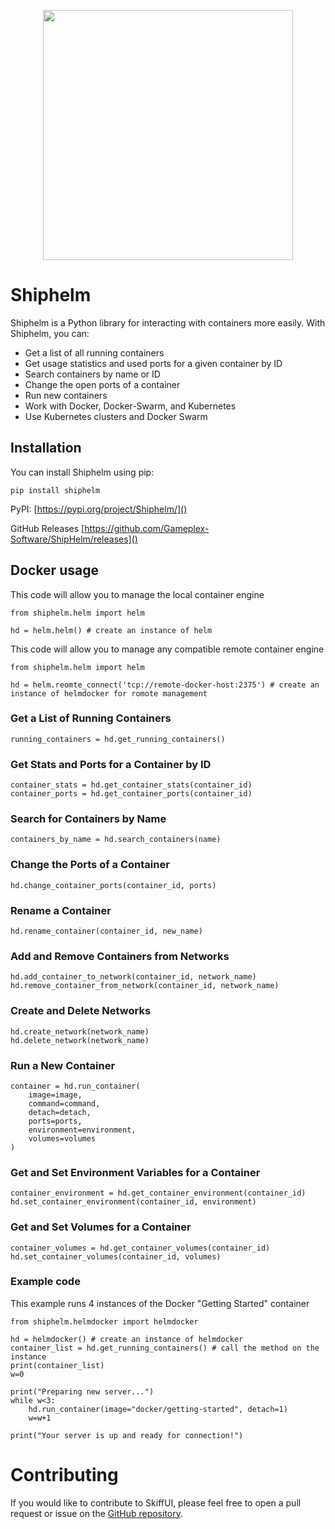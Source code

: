 <p align="center">
<a href="https://gameplex-software.github.io/ShipHelm/">
<img src="https://user-images.githubusercontent.com/34868944/223447636-3e17dee3-ccdf-44cc-8d42-91378ced6708.png" width="400" />
</a>
</p>

# Shiphelm

Shiphelm is a Python library for interacting with containers more easily. With Shiphelm, you can:

- Get a list of all running containers
- Get usage statistics and used ports for a given container by ID
- Search containers by name or ID
- Change the open ports of a container
- Run new containers
- Work with Docker, Docker-Swarm, and Kubernetes
- Use Kubernetes clusters and Docker Swarm

## Installation

You can install Shiphelm using pip:

```
pip install shiphelm
```
PyPI: [https://pypi.org/project/Shiphelm/]()

GitHub Releases [https://github.com/Gameplex-Software/ShipHelm/releases]()

## Docker usage

This code will allow you to manage the local container engine

```
from shiphelm.helm import helm

hd = helm.helm() # create an instance of helm
```

This code will allow you to manage any compatible remote container engine
```
from shiphelm.helm import helm

hd = helm.reomte_connect('tcp://remote-docker-host:2375') # create an instance of helmdocker for romote management
```

### Get a List of Running Containers

```
running_containers = hd.get_running_containers()
``` 

### Get Stats and Ports for a Container by ID

```
container_stats = hd.get_container_stats(container_id)
container_ports = hd.get_container_ports(container_id)
```

### Search for Containers by Name

```
containers_by_name = hd.search_containers(name)
``` 

### Change the Ports of a Container

```
hd.change_container_ports(container_id, ports)
``` 

### Rename a Container

```
hd.rename_container(container_id, new_name)
``` 

### Add and Remove Containers from Networks

```
hd.add_container_to_network(container_id, network_name)
hd.remove_container_from_network(container_id, network_name)
``` 

### Create and Delete Networks

```
hd.create_network(network_name)
hd.delete_network(network_name)
``` 

### Run a New Container

```
container = hd.run_container(
    image=image,
    command=command,
    detach=detach,
    ports=ports,
    environment=environment,
    volumes=volumes
)
``` 

### Get and Set Environment Variables for a Container

```
container_environment = hd.get_container_environment(container_id)
hd.set_container_environment(container_id, environment)
``` 

### Get and Set Volumes for a Container

```
container_volumes = hd.get_container_volumes(container_id)
hd.set_container_volumes(container_id, volumes)
```
### Example code
This example runs 4 instances of the Docker "Getting Started" container

```
from shiphelm.helmdocker import helmdocker

hd = helmdocker() # create an instance of helmdocker
container_list = hd.get_running_containers() # call the method on the instance
print(container_list)
w=0

print("Preparing new server...")
while w<3:
    hd.run_container(image="docker/getting-started", detach=1)
    w=w+1

print("Your server is up and ready for connection!")
```


# Contributing

If you would like to contribute to SkiffUI, please feel free to open a pull request or issue on the [GitHub repository](https://github.com/Gameplex-Software/SkiffUI).

